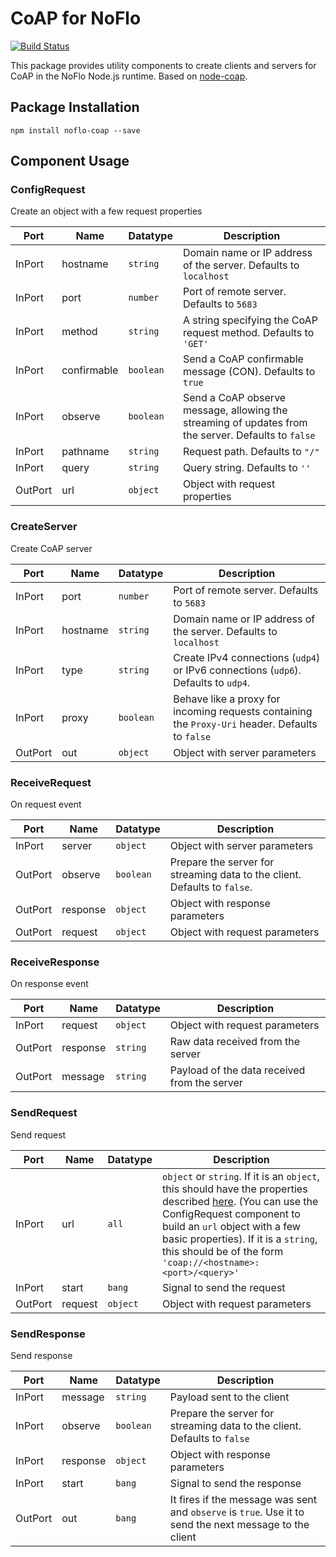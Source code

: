 # CoAP for NoFlo
[![Build Status](https://secure.travis-ci.org/razueroh/noflo-coap.png?branch=master)](http://travis-ci.org/razueroh/noflo-coap)

This package provides utility components to create clients and servers for CoAP in the NoFlo Node.js runtime. Based on [node-coap](https://www.npmjs.com/package/coap).

## Package Installation

    npm install noflo-coap --save

## Component Usage

### ConfigRequest

Create an object with a few request properties

Port | Name | Datatype | Description
-----|------|----------|-------------
InPort | hostname | `string` | Domain name or IP address of the server. Defaults to `localhost`
InPort | port | `number` | Port of remote server. Defaults to `5683`
InPort | method | `string` | A string specifying the CoAP request method. Defaults to `'GET'`
InPort | confirmable | `boolean` | Send a CoAP confirmable message (CON). Defaults to `true`
InPort | observe | `boolean` | Send a CoAP observe message, allowing the streaming of updates from the server. Defaults to `false`
InPort | pathname | `string` | Request path. Defaults to `"/"`
InPort | query | `string` | Query string. Defaults to `''`
OutPort | url | `object` | Object with request properties


### CreateServer

Create CoAP server

Port | Name | Datatype | Description
-----|------|----------|-------------
InPort | port | `number` | Port of remote server. Defaults to `5683`
InPort | hostname | `string` | Domain name or IP address of the server. Defaults to `localhost`
InPort | type | `string` |  Create IPv4 connections (`udp4`) or IPv6 connections (`udp6`). Defaults to `udp4`.
InPort | proxy | `boolean` | Behave like a proxy for incoming requests containing the `Proxy-Uri` header. Defaults to `false`
OutPort | out | `object` | Object with server parameters

### ReceiveRequest

On request event

Port | Name | Datatype | Description
-----|------|----------|-------------
InPort | server | `object` | Object with server parameters
OutPort | observe | `boolean` | Prepare the server for streaming data to the client. Defaults to `false`.
OutPort | response | `object` | Object with response parameters
OutPort | request | `object` | Object with request parameters

### ReceiveResponse

On response event

Port | Name | Datatype | Description
-----|------|----------|-------------
InPort | request | `object` | Object with request parameters
OutPort | response | `string` | Raw data received from the server
OutPort | message | `string` | Payload of the data received from the server

### SendRequest

Send request

Port | Name | Datatype | Description
-----|------|----------|-------------
InPort | url | `all` | `object` or `string`. If it is an `object`, this should have the properties described [here](https://www.npmjs.com/package/coap#requesturl). (You can use the ConfigRequest component to build an `url` object with a few basic properties). If it is a `string`, this should be of the form `'coap://<hostname>:<port>/<query>'`
InPort | start | `bang` | Signal to send the request
OutPort | request | `object` | Object with request parameters

### SendResponse

Send response

Port | Name | Datatype | Description
-----|------|----------|-------------
InPort | message | `string` | Payload sent to the client
InPort | observe | `boolean` | Prepare the server for streaming data to the client. Defaults to `false`
InPort | response | `object` | Object with response parameters
InPort | start | `bang` | Signal to send the response
OutPort | out | `bang` | It fires if the message was sent and `observe` is `true`. Use it to send the next message to the client
